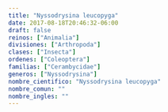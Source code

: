 ```yaml
---
title: "Nyssodrysina leucopyga"
date: 2017-08-18T20:46:32-06:00
draft: false
reinos: ["Animalia"]
divisiones: ["Arthropoda"]
clases: ["Insecta"]
ordenes: ["Coleoptera"]
familias: ["Cerambycidae"]
generos: ["Nyssodrysina"]
nombre_cientifico: "Nyssodrysina leucopyga"
nombre_comun: ""
nombre_ingles: ""
---
```

